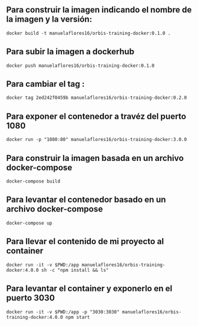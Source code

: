  ## **Para construir la imagen indicando el nombre de la imagen y la versión:**
 ```
docker build -t manuelaflores16/orbis-training-docker:0.1.0 .
```

## **Para subir la imagen a dockerhub**
```
docker push manuelaflores16/orbis-training-docker:0.1.0 
```

## **Para cambiar el tag :**
``` 
docker tag 2ed242f0459b manuelaflores16/orbis-training-docker:0.2.0  
```

## **Para exponer el contenedor a travéz del puerto 1080**

```
docker run -p "1080:80" manuelaflores16/orbis-training-docker:3.0.0
```
## **Para construir la imagen basada en un archivo docker-compose**

````
docker-compose build
````

## **Para levantar el contenedor basado en un archivo docker-compose**

````
docker-compose up
````

## Para llevar el contenido de mi proyecto al container

 ````
 docker run -it -v $PWD:/app manuelaflores16/orbis-training-docker:4.0.0 sh -c "npm install && ls"
````

## Para levantar el container y exponerlo en el puerto 3030

````
docker run -it -v $PWD:/app -p "3030:3030" manuelaflores16/orbis-training-docker:4.0.0 npm start   
````




